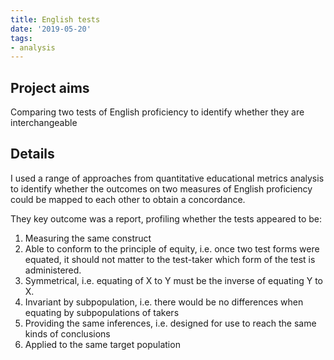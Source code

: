 ```yaml
---
title: English tests
date: '2019-05-20'
tags:
- analysis
---
```


## Project aims

Comparing two tests of English proficiency to identify whether they are interchangeable

## Details

I used a range of approaches from quantitative educational metrics analysis to identify whether the outcomes on two measures of English proficiency could be mapped to each other to obtain a concordance. 

They key outcome was a report, profiling whether the tests appeared to be:

1. Measuring the same construct
2. Able to conform to the principle of equity, i.e. once two test forms were equated, it should not matter to the test-taker which form of the test is administered.
3. Symmetrical, i.e. equating of X to Y must be the inverse of equating Y to X.
4. Invariant by subpopulation, i.e. there would be no differences when equating by subpopulations of takers
5. Providing the same inferences, i.e. designed for use to reach the same kinds of conclusions
6. Applied to the same target population
